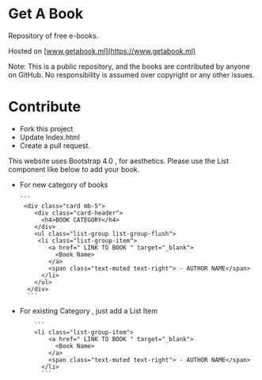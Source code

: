 # Get A Book
Repository of free e-books.

Hosted on [www.getabook.ml](https://www.getabook.ml)

Note: This is a public repository, and the books are contributed by anyone on GitHub.
No responsibility is assumed over copyright or any other issues.

# Contribute
* Fork this project
* Update Index.html
* Create a pull request.


This website uses Bootstrap 4.0 , for aesthetics. Please use the List component like below to add your book.

* For new category of books

      ```
       <div class="card mb-5">
          <div class="card-header">
            <h4>BOOK CATEGORY</h4>
          </div>
          <ul class="list-group list-group-flush">            
           <li class="list-group-item">
              <a href=" LINK TO BOOK " target="_blank">
                <Book Name>
              </a>
              <span class="text-muted text-right"> - AUTHOR NAME</span>
            </li>
          </ul>
        </div>
        ```
        
* For existing Category , just add a List Item      

          ```
          <li class="list-group-item">
              <a href=" LINK TO BOOK " target="_blank">
                <Book Name>
              </a>
              <span class="text-muted text-right"> - AUTHOR NAME</span>
            </li>
            ```
